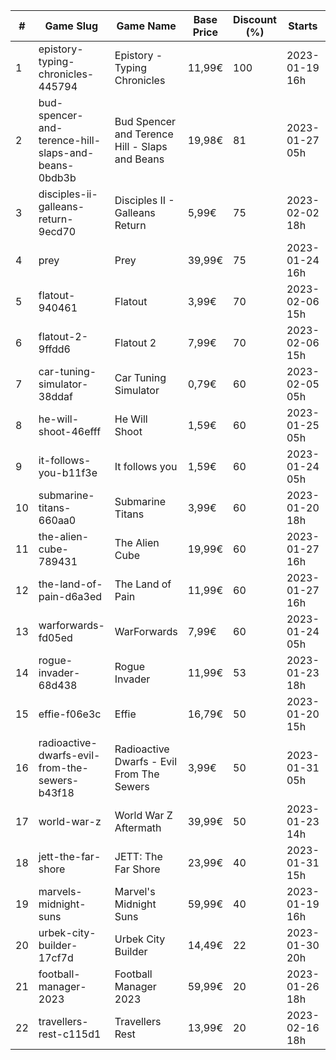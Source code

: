 |#|Game Slug|Game Name|Base Price|Discount (%)|Starts|Ends|
|---|---|---|---|---|---|---|
|1|epistory-typing-chronicles-445794|Epistory - Typing Chronicles|11,99€|100|2023-01-19 16h|2023-01-26 16h|
|2|bud-spencer-and-terence-hill-slaps-and-beans-0bdb3b|Bud Spencer and Terence Hill - Slaps and Beans|19,98€|81|2023-01-27 05h|2023-02-12 05h|
|3|disciples-ii-galleans-return-9ecd70|Disciples II - Galleans Return|5,99€|75|2023-02-02 18h|2023-02-16 18h|
|4|prey|Prey|39,99€|75|2023-01-24 16h|2023-01-31 16h|
|5|flatout-940461|Flatout|3,99€|70|2023-02-06 15h|2023-02-20 15h|
|6|flatout-2-9ffdd6|Flatout 2|7,99€|70|2023-02-06 15h|2023-02-20 15h|
|7|car-tuning-simulator-38ddaf|Car Tuning Simulator|0,79€|60|2023-02-05 05h|2023-02-24 05h|
|8|he-will-shoot-46efff|He Will Shoot|1,59€|60|2023-01-25 05h|2023-02-08 05h|
|9|it-follows-you-b11f3e|It follows you|1,59€|60|2023-01-24 05h|2023-02-08 05h|
|10|submarine-titans-660aa0|Submarine Titans|3,99€|60|2023-01-20 18h|2023-01-24 18h|
|11|the-alien-cube-789431|The Alien Cube|19,99€|60|2023-01-27 16h|2023-01-29 16h|
|12|the-land-of-pain-d6a3ed|The Land of Pain|11,99€|60|2023-01-27 16h|2023-01-29 16h|
|13|warforwards-fd05ed|WarForwards|7,99€|60|2023-01-24 05h|2023-01-31 05h|
|14|rogue-invader-68d438|Rogue Invader|11,99€|53|2023-01-23 18h|2023-02-14 18h|
|15|effie-f06e3c|Effie|16,79€|50|2023-01-20 15h|2023-02-06 15h|
|16|radioactive-dwarfs-evil-from-the-sewers-b43f18|Radioactive Dwarfs - Evil From The Sewers|3,99€|50|2023-01-31 05h|2023-02-07 05h|
|17|world-war-z|World War Z Aftermath|39,99€|50|2023-01-23 14h|2023-01-30 01h|
|18|jett-the-far-shore|JETT: The Far Shore|23,99€|40|2023-01-31 15h|2023-02-14 15h|
|19|marvels-midnight-suns|Marvel's Midnight Suns|59,99€|40|2023-01-19 16h|2023-02-09 16h|
|20|urbek-city-builder-17cf7d|Urbek City Builder|14,49€|22|2023-01-30 20h|2023-02-13 20h|
|21|football-manager-2023|Football Manager 2023|59,99€|20|2023-01-26 18h|2023-02-02 18h|
|22|travellers-rest-c115d1|Travellers Rest|13,99€|20|2023-02-16 18h|2023-02-27 18h|
